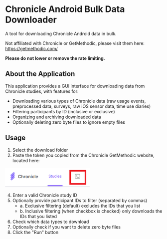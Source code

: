# Chronicle Android Bulk Data Downloader

A tool for downloading Chronicle Android data in bulk. 

Not affiliated with Chronicle or GetMethodic, please visit them here: https://getmethodic.com/

**Please do not lower or remove the rate limiting.**

## About the Application

This application provides a GUI interface for downloading data from Chronicle studies, with features for:

- Downloading various types of Chronicle data (raw usage events, preprocessed data, surveys, raw iOS sensor data, time use diaries)
- Filtering participants by ID (inclusive or exclusive)
- Organizing and archiving downloaded data
- Optionally deleting zero byte files to ignore empty files

## Usage

1. Select the download folder
2. Paste the token you copied from the Chronicle GetMethodic website, located here:
   
![Authorization Token Copy](./authorization_token_copy_location.png)

4. Enter a valid Chronicle study ID
5. Optionally provide participant IDs to filter (separated by commas)
   - a. Exclusive filtering (default) excludes the IDs that you list
   - b. Inclusive filtering (when checkbox is checked) only downloads the IDs that you listed
4. Check which data types to download
5. Optionally check if you want to delete zero byte files
6. Click the "Run" button
